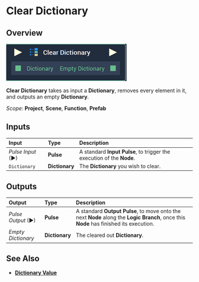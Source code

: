 # Clear Dictionary

## Overview

![The Clear Dictionary Node](../../.gitbook/assets/cleardictionarynode.png)

**Clear Dictionary** takes as input a **Dictionary**, removes every element in it, and outputs an empty **Dictionary**.

*Scope*: **Project**, **Scene**, **Function**, **Prefab**

## Inputs

| Input | Type | Description |
| :--- | :--- | :--- |
| _Pulse Input_ \(►\) | **Pulse** | A standard **Input Pulse**, to trigger the execution of the **Node**. |
| `Dictionary` | **Dictionary** | The **Dictionary** you wish to clear. |

## Outputs

| Output | Type | Description |
| :--- | :--- | :--- |
| _Pulse Output_ \(►\) | **Pulse** | A standard **Output Pulse**, to move onto the next **Node** along the **Logic Branch**, once this **Node** has finished its execution. |
| _Empty Dictionary_ | **Dictionary** | The cleared out **Dictionary**. |

## See Also

* [**Dictionary Value**](dictionary-value.md)

## 

